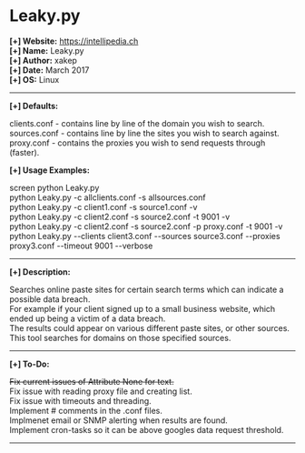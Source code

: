 # Leaky.py
										 
<b>[+] Website:</b> https://intellipedia.ch<br />
<b>[+] Name:</b> Leaky.py<br />
<b>[+] Author:</b> xakep<br />
<b>[+] Date:</b> March 2017<br />
<b>[+] OS:</b> Linux<br />
<hr>

<b>[+] Defaults:</b><br />

clients.conf - contains line by line of the domain you wish to search.<br />
sources.conf - contains line by line the sites you wish to search against.<br />
proxy.conf - contains the proxies you wish to send requests through (faster).<br />

<b>[+] Usage Examples:</b><br />

screen python Leaky.py<br />
python Leaky.py -c allclients.conf -s allsources.conf<br />
python Leaky.py -c client1.conf  -s source1.conf -v<br />
python Leaky.py -c client2.conf -s source2.conf -t 9001 -v<br />
python Leaky.py -c client2.conf -s source2.conf -p proxy.conf -t 9001 -v<br />
python Leaky.py --clients client3.conf --sources source3.conf --proxies proxy3.conf --timeout 9001 --verbose<br />
<hr>

<b>[+] Description:</b><br />

Searches online paste sites for certain search terms which can indicate a possible data breach.<br />
For example if your client signed up to a small business website, which ended up being a victim of a data breach.<br />
The results could appear on various different paste sites, or other sources. This tool searches for domains on those specified sources.
<hr>

<b>[+] To-Do:</b><br />

<strike>Fix current issues of Attribute None for text.<br /></strike>
Fix issue with reading proxy file and creating list.<br />
Fix issue with timeouts and threading.<br />
Implement # comments in the .conf files.<br />
Implmenet email or SNMP alerting when results are found.<br />
Implement cron-tasks so it can be above googles data request threshold.<br />
<hr>
